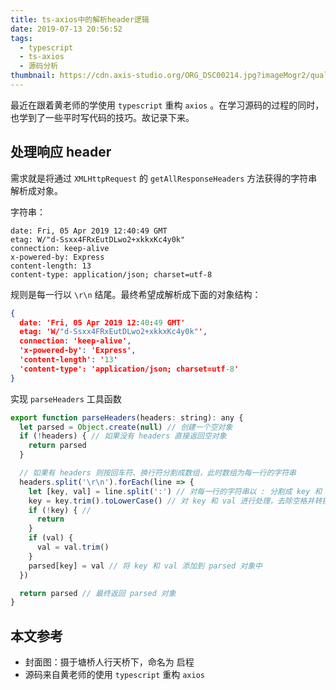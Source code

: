 ```yaml
---
title: ts-axios中的解析header逻辑
date: 2019-07-13 20:56:52
tags:
  - typescript
  - ts-axios
  - 源码分析
thumbnail: https://cdn.axis-studio.org/ORG_DSC00214.jpg?imageMogr2/quality/30
---
```


最近在跟着黄老师的学使用 `typescript` 重构 `axios` 。在学习源码的过程的同时，也学到了一些平时写代码的技巧。故记录下来。

## 处理响应 header

需求就是将通过 `XMLHttpRequest` 的 `getAllResponseHeaders` 方法获得的字符串解析成对象。

字符串：

```
date: Fri, 05 Apr 2019 12:40:49 GMT
etag: W/"d-Ssxx4FRxEutDLwo2+xkkxKc4y0k"
connection: keep-alive
x-powered-by: Express
content-length: 13
content-type: application/json; charset=utf-8
```

规则是每一行以 `\r\n` 结尾。最终希望成解析成下面的对象结构：

```json
{
  date: 'Fri, 05 Apr 2019 12:40:49 GMT'
  etag: 'W/"d-Ssxx4FRxEutDLwo2+xkkxKc4y0k"',
  connection: 'keep-alive',
  'x-powered-by': 'Express',
  'content-length': '13'
  'content-type': 'application/json; charset=utf-8'
}
```


实现 `parseHeaders` 工具函数

```js
export function parseHeaders(headers: string): any {
  let parsed = Object.create(null) // 创建一个空对象
  if (!headers) { // 如果没有 headers 直接返回空对象
    return parsed
  }

  // 如果有 headers 则按回车符、换行符分割成数组，此时数组为每一行的字符串
  headers.split('\r\n').forEach(line => {
    let [key, val] = line.split(':') // 对每一行的字符串以 : 分割成 key 和 val
    key = key.trim().toLowerCase() // 对 key 和 val 进行处理，去除空格并转换成小写
    if (!key) { // 
      return
    }
    if (val) {
      val = val.trim()
    }
    parsed[key] = val // 将 key 和 val 添加到 parsed 对象中
  })

  return parsed // 最终返回 parsed 对象
}
```

## 本文参考

- 封面图：摄于塘桥人行天桥下，命名为 启程
- 源码来自黄老师的使用 `typescript` 重构 `axios`